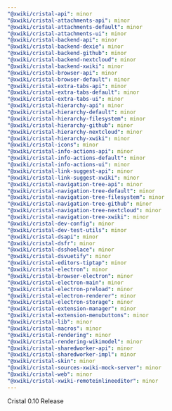 ```yaml
---
"@xwiki/cristal-api": minor
"@xwiki/cristal-attachments-api": minor
"@xwiki/cristal-attachments-default": minor
"@xwiki/cristal-attachments-ui": minor
"@xwiki/cristal-backend-api": minor
"@xwiki/cristal-backend-dexie": minor
"@xwiki/cristal-backend-github": minor
"@xwiki/cristal-backend-nextcloud": minor
"@xwiki/cristal-backend-xwiki": minor
"@xwiki/cristal-browser-api": minor
"@xwiki/cristal-browser-default": minor
"@xwiki/cristal-extra-tabs-api": minor
"@xwiki/cristal-extra-tabs-default": minor
"@xwiki/cristal-extra-tabs-ui": minor
"@xwiki/cristal-hierarchy-api": minor
"@xwiki/cristal-hierarchy-default": minor
"@xwiki/cristal-hierarchy-filesystem": minor
"@xwiki/cristal-hierarchy-github": minor
"@xwiki/cristal-hierarchy-nextcloud": minor
"@xwiki/cristal-hierarchy-xwiki": minor
"@xwiki/cristal-icons": minor
"@xwiki/cristal-info-actions-api": minor
"@xwiki/cristal-info-actions-default": minor
"@xwiki/cristal-info-actions-ui": minor
"@xwiki/cristal-link-suggest-api": minor
"@xwiki/cristal-link-suggest-xwiki": minor
"@xwiki/cristal-navigation-tree-api": minor
"@xwiki/cristal-navigation-tree-default": minor
"@xwiki/cristal-navigation-tree-filesystem": minor
"@xwiki/cristal-navigation-tree-github": minor
"@xwiki/cristal-navigation-tree-nextcloud": minor
"@xwiki/cristal-navigation-tree-xwiki": minor
"@xwiki/cristal-dev-config": minor
"@xwiki/cristal-dev-test-utils": minor
"@xwiki/cristal-dsapi": minor
"@xwiki/cristal-dsfr": minor
"@xwiki/cristal-dsshoelace": minor
"@xwiki/cristal-dsvuetify": minor
"@xwiki/cristal-editors-tiptap": minor
"@xwiki/cristal-electron": minor
"@xwiki/cristal-browser-electron": minor
"@xwiki/cristal-electron-main": minor
"@xwiki/cristal-electron-preload": minor
"@xwiki/cristal-electron-renderer": minor
"@xwiki/cristal-electron-storage": minor
"@xwiki/cristal-extension-manager": minor
"@xwiki/cristal-extension-menubuttons": minor
"@xwiki/cristal-lib": minor
"@xwiki/cristal-macros": minor
"@xwiki/cristal-rendering": minor
"@xwiki/cristal-rendering-wikimodel": minor
"@xwiki/cristal-sharedworker-api": minor
"@xwiki/cristal-sharedworker-impl": minor
"@xwiki/cristal-skin": minor
"@xwiki/cristal-sources-xwiki-mock-server": minor
"@xwiki/cristal-web": minor
"@xwiki/cristal-xwiki-remoteinlineeditor": minor
---
```


Cristal 0.10 Release
